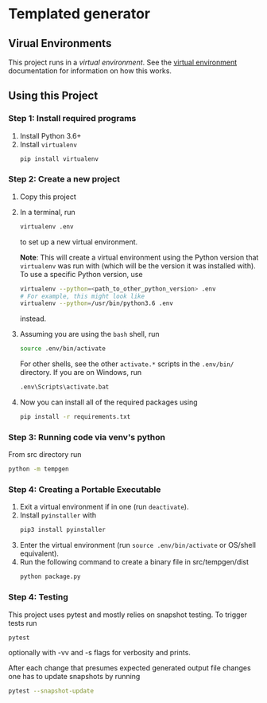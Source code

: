 # Templated generator

## Virual Environments

This project runs in a _virtual environment_. See the [virtual environment] documentation for information on how this works.

## Using this Project

### Step 1: Install required programs

1.  Install Python 3.6+
2.  Install `virtualenv`
    ```sh
    pip install virtualenv
    ```

### Step 2: Create a new project
1.  Copy this project
2.  In a terminal, run
    ```sh
    virtualenv .env
    ```
    to set up a new virtual environment.

    **Note**: This will create a virtual environment using the Python version
    that `virtualenv` was run with (which will be the version it was installed
    with). To use a specific Python version, use
    ```sh
    virtualenv --python=<path_to_other_python_version> .env
    # For example, this might look like
    virtualenv --python=/usr/bin/python3.6 .env
    ```
    instead.
3.  Assuming you are using the `bash` shell, run
    ```sh
    source .env/bin/activate
    ```

    For other shells, see the other `activate.*` scripts in the `.env/bin/`
    directory. If you are on Windows, run
    ```sh
    .env\Scripts\activate.bat
    ```

4.  Now you can install all of the required packages using
    ```sh
    pip install -r requirements.txt
    ```

### Step 3: Running code via venv's python
From src directory run
```sh
python -m tempgen
```

### Step 4: Creating a Portable Executable

1.  Exit a virtual environment if in one (run `deactivate`).
2.  Install `pyinstaller` with
    ```sh
    pip3 install pyinstaller
    ```
3.  Enter the virtual environment (run `source .env/bin/activate` or OS/shell
    equivalent).
4.  Run the following command to create a binary file in src/tempgen/dist
    ```sh
    python package.py
    ```

### Step 4: Testing
This project uses pytest and mostly relies on snapshot testing. To trigger tests run
```sh
pytest
```
optionally with -vv and -s flags for verbosity and prints.

After each change that presumes expected generated output file changes one has to update snapshots by running
```sh
pytest --snapshot-update
```



[GitHub]: https://github.com/
[pyinstaller]: http://www.pyinstaller.org/
[pytest]: https://pytest.org/
[tox]: https://github.com/tox-dev/tox
[virtual environment]: https://docs.python.org/3/tutorial/venv.html
